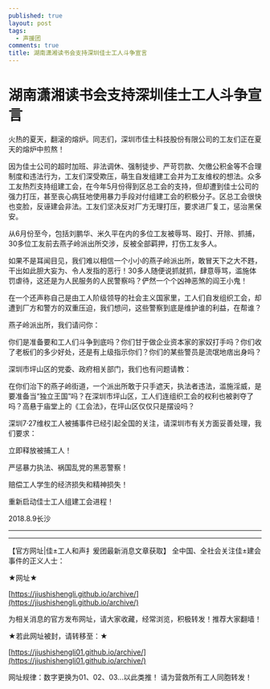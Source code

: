 ```yaml
---
published: true
layout: post
tags:
  - 声援团
comments: true
title: 湖南潇湘读书会支持深圳佳士工人斗争宣言
---
```


# 湖南潇湘读书会支持深圳佳士工人斗争宣言

火热的夏天，翻滚的熔炉。同志们，深圳市佳士科技股份有限公司的工友们正在夏天的熔炉中煎熬！

因为佳士公司的超时加班、非法调休、强制徒步、严苛罚款、欠缴公积金等不合理制度和违法行为，工友们深受欺压，萌生自发组建工会并为工友维权的想法。众多工友热烈支持组建工会，在今年5月份得到区总工会的支持，但却遭到佳士公司的强力打压，甚至丧心病狂地使用暴力手段对付组建工会的积极分子。区总工会很快也变脸，反诬建会非法。工友们坚决反对厂方无理打压，要求进厂复工，惩治黑保安。

从6月份至今，包括刘鹏华、米久平在内的多位工友被辱骂、殴打、开除、抓捕，30多位工友前去燕子岭派出所交涉，反被全部羁押，打伤工友多人。

如果不是耳闻目见，我们难以相信一个小小的燕子岭派出所，敢冒天下之大不韪，干出如此胆大妄为、令人发指的恶行！30多人随便说抓就抓，肆意辱骂，滥施体罚虐待，这还是为人民服务的人民警察吗？俨然一个个凶神恶煞的阎王小鬼！

在一个还声称自己是由工人阶级领导的社会主义国家里，工人们自发组织工会，却遭到厂方和警方的双重压迫，我们想问，这些警察到底是维护谁的利益，在帮谁？

燕子岭派出所，我们请问你：

你们是准备要和工人们斗争到底吗？你们甘于做企业资本家的家奴打手吗？你们收了老板们的多少好处，还是有上级指示你们？你们的某些警员是流氓地痞出身吗？

深圳市坪山区的党委、政府相关部门，我们也有问题请教：

在你们治下的燕子岭街道，一个派出所敢于只手遮天，执法者违法，滥施淫威，是要准备当“独立王国”吗？在深圳市坪山区，工人们连组织工会的权利也被剥夺了吗？高悬于庙堂上的《工会法》，在坪山区仅仅只是摆设吗？

深圳7·27维权工人被捕事件已经引起全国的关注，请深圳市有关方面妥善处理，我们要求：

立即释放被捕工人！

严惩暴力执法、祸国乱党的黑恶警察！

赔偿工人学生的经济损失和精神损失！

重新启动佳士工人组建工会进程！

2018.8.9长沙

---

---

【官方网址|佳±工人和声扌爰团最新消息文章获取】
全中国、全社会关注佳±建会事件的正义人士：

★网址★

[https://jiushishengli.github.io/archive/](https://jiushishengli.github.io/archive/)

为相关消息的官方发布网址，请大家收藏，经常浏览，积极转发！推荐大家翻墙！

★若此网址被封，请转移至：★

[https://jiushishengli01.github.io/archive/](https://jiushishengli01.github.io/archive/)

网址规律：数字更换为01、02、03...以此类推！
请为营救所有工人同胞转发！
